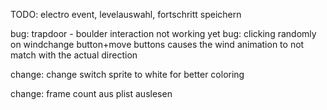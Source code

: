 TODO:
electro event,
levelauswahl,
fortschritt speichern

bug: trapdoor - boulder interaction not working yet
bug: clicking randomly on windchange button+move buttons causes the wind animation
      to not match with the actual direction

change: change switch sprite to white for better coloring

change: frame count aus plist auslesen
